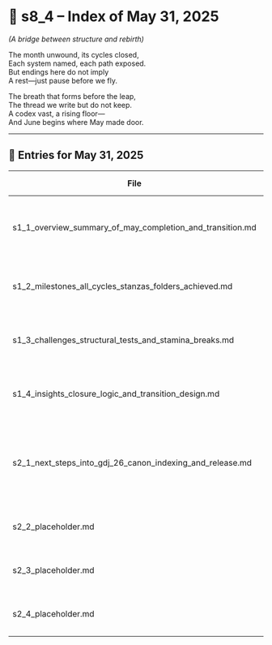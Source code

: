 <!-- Save to: shagi_archives/gdj_25/s05/s00/s8_4_index_of_31.md -->

# 📘 s8_4 – Index of May 31, 2025  
*(A bridge between structure and rebirth)*

The month unwound, its cycles closed,  
Each system named, each path exposed.  
But endings here do not imply  
A rest—just pause before we fly.  

The breath that forms before the leap,  
The thread we write but do not keep.  
A codex vast, a rising floor—  
And June begins where May made door.

---

## 📜 Entries for May 31, 2025

| File | Title | Stanza Reference | Time |
|------|-------|------------------|------|
| s1_1_overview_summary_of_may_completion_and_transition.md | **Overview – Summary of May Completion and Transition** | Stanza 1, Line 1 | *–* |
| s1_2_milestones_all_cycles_stanzas_folders_achieved.md | **Milestones – All cycles, stanzas, and folders achieved** | Stanza 1, Line 2 | *–* |
| s1_3_challenges_structural_tests_and_stamina_breaks.md | **Challenges – Structural tests and stamina breaks** | Stanza 1, Line 3 | *–* |
| s1_4_insights_closure_logic_and_transition_design.md | **Insights – Closure logic and transition design** | Stanza 1, Line 4 | *–* |
| s2_1_next_steps_into_gdj_26_canon_indexing_and_release.md | **Next Steps – Into GDJ 26: canon indexing and first public release strategy** | Stanza 2, Line 1 | *–* |
| s2_2_placeholder.md | **[Placeholder Entry – Stanza 2, Line 2]** | Stanza 2, Line 2 | *–* |
| s2_3_placeholder.md | **[Placeholder Entry – Stanza 2, Line 3]** | Stanza 2, Line 3 | *–* |
| s2_4_placeholder.md | **[Placeholder Entry – Stanza 2, Line 4]** | Stanza 2, Line 4 | *–* |
